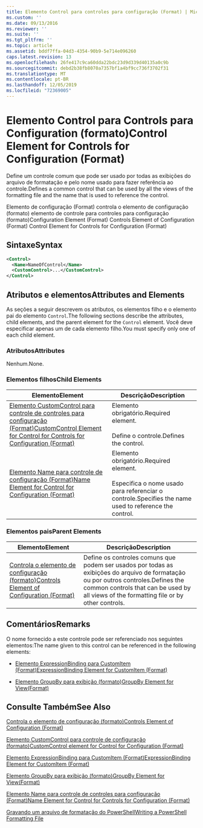 ```yaml
---
title: Elemento Control para controles para configuração (Format) | Microsoft Docs
ms.custom: ''
ms.date: 09/13/2016
ms.reviewer: ''
ms.suite: ''
ms.tgt_pltfrm: ''
ms.topic: article
ms.assetid: bddf7ffa-04d3-4354-90b9-5e714e096260
caps.latest.revision: 13
ms.openlocfilehash: 26fe417c9ca60dda22bdc23d9d339d40135a0c9b
ms.sourcegitcommit: debd2b38fb8070a7357bf1a4bf9cc736f3702f31
ms.translationtype: MT
ms.contentlocale: pt-BR
ms.lasthandoff: 12/05/2019
ms.locfileid: "72369005"
---
```

# <a name="control-element-for-controls-for-configuration-format"></a><span data-ttu-id="59007-102">Elemento Control para Controls para Configuration (formato)</span><span class="sxs-lookup"><span data-stu-id="59007-102">Control Element for Controls for Configuration (Format)</span></span>

<span data-ttu-id="59007-103">Define um controle comum que pode ser usado por todas as exibições do arquivo de formatação e pelo nome usado para fazer referência ao controle.</span><span class="sxs-lookup"><span data-stu-id="59007-103">Defines a common control that can be used by all the views of the formatting file and the name that is used to reference the control.</span></span>

<span data-ttu-id="59007-104">Elemento de configuração (Format) controla o elemento de configuração (formato) elemento de controle para controles para configuração (formato)</span><span class="sxs-lookup"><span data-stu-id="59007-104">Configuration Element (Format) Controls Element of Configuration (Format) Control Element for Controls for Configuration (Format)</span></span>

## <a name="syntax"></a><span data-ttu-id="59007-105">Sintaxe</span><span class="sxs-lookup"><span data-stu-id="59007-105">Syntax</span></span>

```xml
<Control>
  <Name>NameOfControl</Name>
  <CustomControl>...</CustomControl>
</Control>
```

## <a name="attributes-and-elements"></a><span data-ttu-id="59007-106">Atributos e elementos</span><span class="sxs-lookup"><span data-stu-id="59007-106">Attributes and Elements</span></span>

<span data-ttu-id="59007-107">As seções a seguir descrevem os atributos, os elementos filho e o elemento pai do elemento `Control`.</span><span class="sxs-lookup"><span data-stu-id="59007-107">The following sections describe the attributes, child elements, and the parent element for the `Control` element.</span></span> <span data-ttu-id="59007-108">Você deve especificar apenas um de cada elemento filho.</span><span class="sxs-lookup"><span data-stu-id="59007-108">You must specify only one of each child element.</span></span>

### <a name="attributes"></a><span data-ttu-id="59007-109">Atributos</span><span class="sxs-lookup"><span data-stu-id="59007-109">Attributes</span></span>

<span data-ttu-id="59007-110">Nenhum.</span><span class="sxs-lookup"><span data-stu-id="59007-110">None.</span></span>

### <a name="child-elements"></a><span data-ttu-id="59007-111">Elementos filhos</span><span class="sxs-lookup"><span data-stu-id="59007-111">Child Elements</span></span>

|<span data-ttu-id="59007-112">Elemento</span><span class="sxs-lookup"><span data-stu-id="59007-112">Element</span></span>|<span data-ttu-id="59007-113">Descrição</span><span class="sxs-lookup"><span data-stu-id="59007-113">Description</span></span>|
|-------------|-----------------|
|[<span data-ttu-id="59007-114">Elemento CustomControl para controle de controles para configuração (Format)</span><span class="sxs-lookup"><span data-stu-id="59007-114">CustomControl Element for Control for Controls for Configuration (Format)</span></span>](./customcontrol-element-for-control-for-controls-for-configuration-format.md)|<span data-ttu-id="59007-115">Elemento obrigatório.</span><span class="sxs-lookup"><span data-stu-id="59007-115">Required element.</span></span><br /><br /> <span data-ttu-id="59007-116">Define o controle.</span><span class="sxs-lookup"><span data-stu-id="59007-116">Defines the control.</span></span>|
|[<span data-ttu-id="59007-117">Elemento Name para controle de configuração (Format)</span><span class="sxs-lookup"><span data-stu-id="59007-117">Name Element for Control for Configuration (Format)</span></span>](./name-element-for-control-for-controls-for-configuration-format.md)|<span data-ttu-id="59007-118">Elemento obrigatório.</span><span class="sxs-lookup"><span data-stu-id="59007-118">Required element.</span></span><br /><br /> <span data-ttu-id="59007-119">Especifica o nome usado para referenciar o controle.</span><span class="sxs-lookup"><span data-stu-id="59007-119">Specifies the name used to reference the control.</span></span>|

### <a name="parent-elements"></a><span data-ttu-id="59007-120">Elementos pais</span><span class="sxs-lookup"><span data-stu-id="59007-120">Parent Elements</span></span>

|<span data-ttu-id="59007-121">Elemento</span><span class="sxs-lookup"><span data-stu-id="59007-121">Element</span></span>|<span data-ttu-id="59007-122">Descrição</span><span class="sxs-lookup"><span data-stu-id="59007-122">Description</span></span>|
|-------------|-----------------|
|[<span data-ttu-id="59007-123">Controla o elemento de configuração (formato)</span><span class="sxs-lookup"><span data-stu-id="59007-123">Controls Element of Configuration (Format)</span></span>](./controls-element-for-configuration-format.md)|<span data-ttu-id="59007-124">Define os controles comuns que podem ser usados por todas as exibições do arquivo de formatação ou por outros controles.</span><span class="sxs-lookup"><span data-stu-id="59007-124">Defines the common controls that can be used by all views of the formatting file or by other controls.</span></span>|

## <a name="remarks"></a><span data-ttu-id="59007-125">Comentários</span><span class="sxs-lookup"><span data-stu-id="59007-125">Remarks</span></span>

<span data-ttu-id="59007-126">O nome fornecido a este controle pode ser referenciado nos seguintes elementos:</span><span class="sxs-lookup"><span data-stu-id="59007-126">The name given to this control can be referenced in the following elements:</span></span>

- [<span data-ttu-id="59007-127">Elemento ExpressionBinding para CustomItem (Format)</span><span class="sxs-lookup"><span data-stu-id="59007-127">ExpressionBinding Element for CustomItem (Format)</span></span>](./expressionbinding-element-for-customitem-for-controls-for-configuration-format.md)

- [<span data-ttu-id="59007-128">Elemento GroupBy para exibição (formato)</span><span class="sxs-lookup"><span data-stu-id="59007-128">GroupBy Element for View(Format)</span></span>](./groupby-element-for-view-format.md)

## <a name="see-also"></a><span data-ttu-id="59007-129">Consulte Também</span><span class="sxs-lookup"><span data-stu-id="59007-129">See Also</span></span>

[<span data-ttu-id="59007-130">Controla o elemento de configuração (formato)</span><span class="sxs-lookup"><span data-stu-id="59007-130">Controls Element of Configuration (Format)</span></span>](./controls-element-for-configuration-format.md)

[<span data-ttu-id="59007-131">Elemento CustomControl para controle de configuração (formato)</span><span class="sxs-lookup"><span data-stu-id="59007-131">CustomControl element for Control for Configuration (Format)</span></span>](./customcontrol-element-for-control-for-controls-for-configuration-format.md)

[<span data-ttu-id="59007-132">Elemento ExpressionBinding para CustomItem (Format)</span><span class="sxs-lookup"><span data-stu-id="59007-132">ExpressionBinding Element for CustomItem (Format)</span></span>](./expressionbinding-element-for-customitem-for-controls-for-configuration-format.md)

[<span data-ttu-id="59007-133">Elemento GroupBy para exibição (formato)</span><span class="sxs-lookup"><span data-stu-id="59007-133">GroupBy Element for View(Format)</span></span>](./groupby-element-for-view-format.md)

[<span data-ttu-id="59007-134">Elemento Name para controle de controles para configuração (Format)</span><span class="sxs-lookup"><span data-stu-id="59007-134">Name Element for Control for Controls for Configuration (Format)</span></span>](./name-element-for-control-for-controls-for-configuration-format.md)

[<span data-ttu-id="59007-135">Gravando um arquivo de formatação do PowerShell</span><span class="sxs-lookup"><span data-stu-id="59007-135">Writing a PowerShell Formatting File</span></span>](./writing-a-powershell-formatting-file.md)
